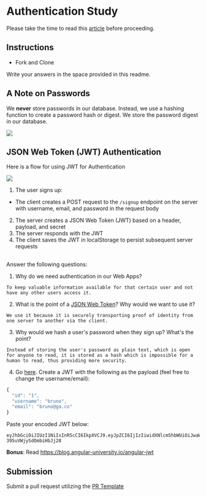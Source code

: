 # Authentication Study

Please take the time to read this [article](https://medium.com/ag-grid/a-plain-english-introduction-to-json-web-tokens-jwt-what-it-is-and-what-it-isnt-8076ca679843) before proceeding.

## Instructions

- Fork and Clone

Write your answers in the space provided in this readme.

## A Note on Passwords

We **never** store passwords in our database. Instead, we use a hashing function to create a password hash or digest. We store the password digest in our database.

![](password_digest.jpeg)

## JSON Web Token (JWT) Authentication

Here is a flow for using JWT for Authentication

![](jwt.jpeg)

1. The user signs up:

- The client creates a POST request to the `/signup` endpoint on the server with username, email, and password in the request body

2. The server creates a JSON Web Token (JWT) based on a header, payload, and secret
3. The server responds with the JWT
4. The client saves the JWT in localStorage to persist subsequent server requests

##

Answer the following questions:

1. Why do we need authentication in our Web Apps?

```
To keep valuable information available for that certain user and not have any other users access it.
```

2. What is the point of a [JSON Web Token](https://jwt.io/introduction)? Why would we want to use it?

```
We use it because it is securely transporting proof of identity from one server to another via the client.
```

3. Why would we hash a user's password when they sign up? What's the point?

```
Instead of storing the user's password as plain text, which is open for anyone to read, it is stored as a hash which is impossible for a human to read, thus providing more security.
```

4. Go [here](https://jwt.io). Create a JWT with the following as the payload (feel free to change the username/email):

```js
{
  "id": "1",
  "username": "bruno",
  "email": "bruno@ga.co"
}
```

Paste your encoded JWT below:

```
eyJhbGciOiJIUzI1NiIsInR5cCI6IkpXVCJ9.eyJpZCI6IjIzIiwidXNlcm5hbWUiOiJwaW5veWNvbGFkYSIsImVtYWlsIjoicnlhbi5oYXRhbW9zYUBnbWFpbC5jb20ifQ.YINZnMeSN7TEKuaDVHomvc-395uVWjySdOmbiHbJj28
```

**Bonus**: Read https://blog.angular-university.io/angular-jwt

## Submission

Submit a pull request utilizing the [PR Template](https://github.com/SEI-R-2-22/template_pull_request)
